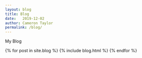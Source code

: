 ```yaml
---
layout: blog
title: Blog
date:   2019-12-02
author: Cameron Taylor
permalink: /blog/
---
```


My Blog

{% for post in site.blog %} {% include blog.html %} {% endfor %}
